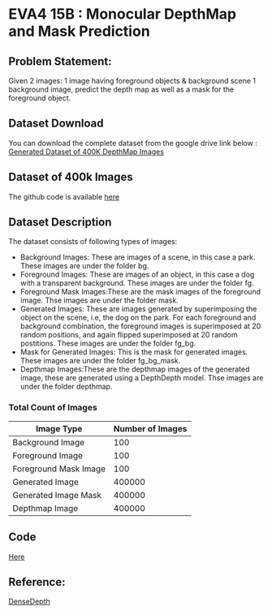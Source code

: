 # EVA4 15B : Monocular DepthMap and Mask Prediction

## Problem Statement:
Given 2 images:
1 image having foreground objects & background scene 
1 background image,
predict the depth map as well as a mask for the foreground object. 


## Dataset Download
You can download the complete dataset from the google drive link below :
[Generated Dataset of 400K DepthMap Images](https://drive.google.com/drive/u/0/folders/1qtppG6Nnf9WClSNOuRWS4fUMJUYsJga0)



## Dataset of 400k Images
The github code is available [here](https://github.com/MohuaSinha/EVA4/tree/master/S15A)

## Dataset Description
The dataset consists of following types of images: </br>
* Background Images: These are images of a scene, in this case a park. These images are under the folder bg.
* Foreground Images: These are images of an object, in this case a dog with a transparent background. These images are under the folder fg.
* Foreground Mask Images:These are the mask images of the foreground image. Thse images are under the folder mask.
* Generated Images: These are images generated by superimposing the object on the scene, i.e, the dog on the park. For each foreground and background combination, the foreground images is superimposed at 20 random positions, and again flipped superimposed at 20 random postitions. These images are under the folder fg_bg.
* Mask for Generated Images: This is the mask for generated images. These images are under the folder fg_bg_mask.
* Depthmap Images:These are the depthmap images of the generated image, these are generated using a DepthDepth model. Thse images are under the folder depthmap.

### Total Count of Images ###

|Image Type  | Number of Images |
| ------------- | ------------- |
| Background Image  | 100  |
| Foreground Image  | 100  |
| Foreground Mask Image  | 100  |
| Generated Image  | 400000  |
| Generated Image Mask  | 400000  |
| Depthmap Image  | 400000 |

## Code
 [Here](https://github.com/MohuaSinha/EVA4/blob/master/S15B/S15B_Trial1.ipynb)

## Reference: 
[DenseDepth](https://github.com/ialhashim/DenseDepth)
